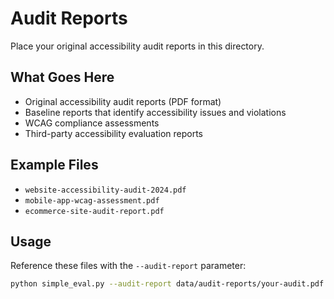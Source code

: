 # Audit Reports

Place your original accessibility audit reports in this directory.

## What Goes Here
- Original accessibility audit reports (PDF format)
- Baseline reports that identify accessibility issues and violations
- WCAG compliance assessments
- Third-party accessibility evaluation reports

## Example Files
- `website-accessibility-audit-2024.pdf`
- `mobile-app-wcag-assessment.pdf` 
- `ecommerce-site-audit-report.pdf`

## Usage
Reference these files with the `--audit-report` parameter:
```bash
python simple_eval.py --audit-report data/audit-reports/your-audit.pdf --plans-dir data/remediation-plans/
```
